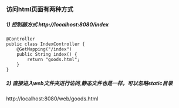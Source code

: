### 访问html页面有两种方式
##### 1) 控制器方式 http://localhost:8080/index
```
@Controller
public class IndexController {
    @GetMapping("/index")
    public String index() {
        return "goods.html";
    }
}
```
##### 2) 直接进入web文件夹进行访问,静态文件也是一样，可以忽略static目录 
http://localhost:8080/web/goods.html